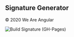 ## Signature Generator

© 2020 We Are Angular

![Build Signature (GH-Pages)](<https://github.com/weareangular/signature-generator/workflows/Build%20Signature%20(GH-Pages)/badge.svg>)
